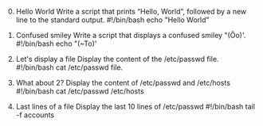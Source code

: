 0. Hello World
Write a script that prints “Hello, World”, followed by a new line to the standard output.
#!/bin/bash
echo "Hello World"

1. Confused smiley
Write a script that displays a confused smiley "(Ôo)'.
#!/bin/bash
echo "(~To)'

2. Let's display a file
Display the content of the /etc/passwd file.
#!/bin/bash
cat /etc/passwd file.

3. What about 2?
Display the content of /etc/passwd and /etc/hosts
#!/bin/bash
cat /etc/passwd /etc/hosts

4. Last lines of a file
Display the last 10 lines of /etc/passwd
#!/bin/bash
tail -f accounts


